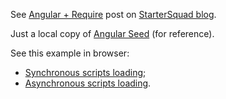 See [Angular + Require](http://www.startersquad.com/blog/angular-require/) post on [StarterSquad blog](http://www.startersquad.com/blog/).

Just a local copy of [Angular Seed](https://github.com/angular/angular-seed/) (for reference).

See this example in browser:
  - [Synchronous scripts loading](http://www.startersquad.com/examples/angularjs-requirejs-1/);
  - [Asynchronous scripts loading](http://www.startersquad.com/examples/angularjs-requirejs-1/index-async.html).
